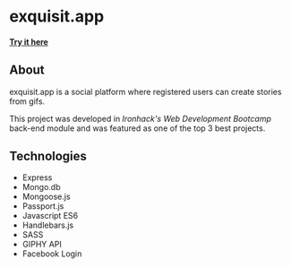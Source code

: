 # exquisit.app
#### [Try it here](https://exquisit-app.herokuapp.com/)

## About
exquisit.app is a social platform where registered users can create stories from gifs. 

This project was developed in *Ironhack's Web Development Bootcamp* back-end module and was featured as one of the top 3 best projects.

## Technologies

- Express
- Mongo.db
- Mongoose.js
- Passport.js
- Javascript ES6
- Handlebars.js
- SASS
- GIPHY API
- Facebook Login
